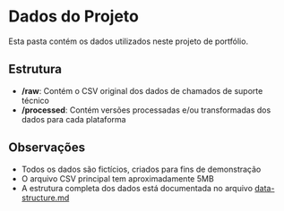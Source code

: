 # Dados do Projeto

Esta pasta contém os dados utilizados neste projeto de portfólio.

## Estrutura

- **/raw**: Contém o CSV original dos dados de chamados de suporte técnico
- **/processed**: Contém versões processadas e/ou transformadas dos dados para cada plataforma

## Observações

- Todos os dados são fictícios, criados para fins de demonstração
- O arquivo CSV principal tem aproximadamente 5MB
- A estrutura completa dos dados está documentada no arquivo [data-structure.md](data-structure.md)

